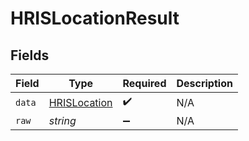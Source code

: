 # HRISLocationResult


## Fields

| Field                                               | Type                                                | Required                                            | Description                                         |
| --------------------------------------------------- | --------------------------------------------------- | --------------------------------------------------- | --------------------------------------------------- |
| `data`                                              | [HRISLocation](../../models/shared/hrislocation.md) | :heavy_check_mark:                                  | N/A                                                 |
| `raw`                                               | *string*                                            | :heavy_minus_sign:                                  | N/A                                                 |
